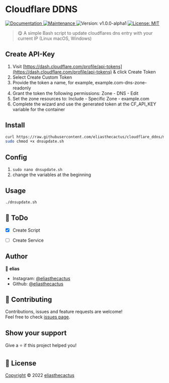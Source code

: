 
<h1 align="left">Cloudflare DDNS</h1>
<p>
  <a href="https://github.com/eliasthecactus/cloudflare_ddns#readme" target="_blank">
    <img alt="Documentation" src="https://img.shields.io/badge/documentation-yes-brightgreen.svg" />
  </a>
  <a href="https://github.com/eliasthecactus/cloudflare_ddns/graphs/commit-activity" target="_blank">
    <img alt="Maintenance" src="https://img.shields.io/badge/Maintained%3F-yes-green.svg" />
  </a>
  <img alt="Version: v1.0.0-alpha1" src="https://img.shields.io/badge/version-v1.0.0--alpha1-blue" />
  <a href="https://github.com/eliasthecactus/cloudflare_ddns/blob/main/LICENSE" target="_blank">
    <img alt="License: MIT" src="https://img.shields.io/github/license/eliasthecactus/cloudflare_ddns" />
  </a>
</p>

> 😋 A simple Bash script to update cloudflares dns entry with your current IP (Linux macOS, Windows)

## Create API-Key
1) Visit [https://dash.cloudflare.com/profile/api-tokens](https://dash.cloudflare.com/profile/api-tokens) & click Create Token
2) Select Create Custom Token
3) Provide the token a name, for example, example.com-dns-zone-readonly
4) Grant the token the following permissions:
    Zone - DNS - Edit
5) Set the zone resources to:
    Include - Specific Zone - example.com
6) Complete the wizard and use the generated token at the CF_API_KEY variable for the container


## Install
```sh
curl https://raw.githubusercontent.com/eliasthecactus/cloudflare_ddns/main/dnsupdate.sh -o dnsupdate.sh
sudo chmod +x dnsupdate.sh
```

## Config
1) `sudo nano dnsupdate.sh`
2) change the variables at the beginning


## Usage
```sh
./dnsupdate.sh
```


## 📃 ToDo
- [x] Create Script
- [ ] Create Service


## Author
👤 **elias**
* Instagram: [@eliasthecactus](https://instagram.com/eliasthecactus)
* Github: [@eliasthecactus](https://github.com/eliasthecactus)


## 🤝 Contributing
Contributions, issues and feature requests are welcome!<br />Feel free to check [issues page](https://github.com/eliasthecactus/certify/issues).


## Show your support
Give a ⭐️ if this project helped you!


## 📝 License
[Copyright](https://github.com/eliasthecactus/cloudflare_ddns/blob/main/LICENSE) © 2022 [eliasthecactus](https://github.com/eliasthecactus)
